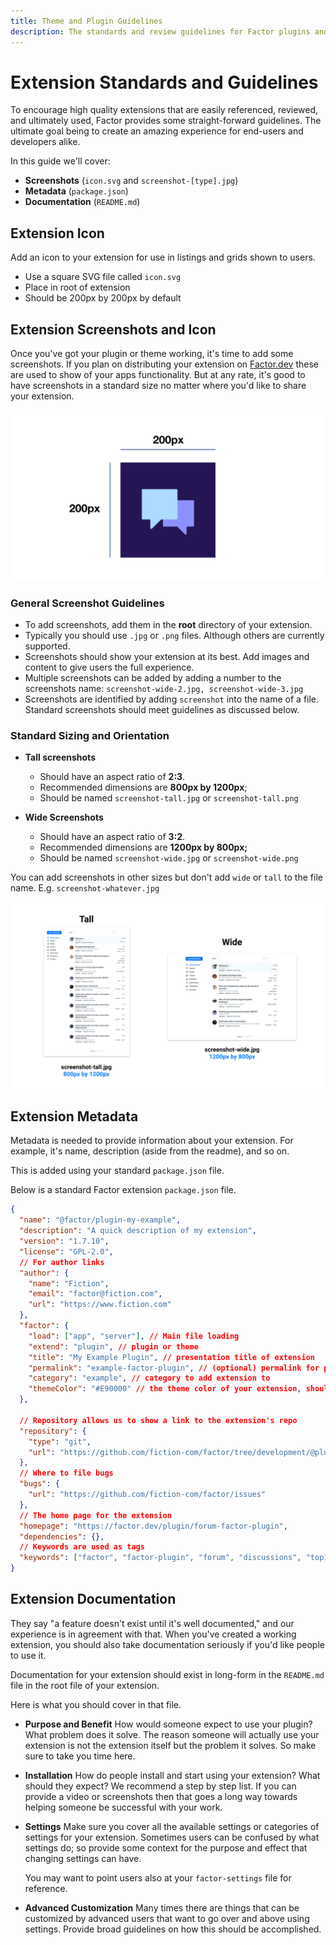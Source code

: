 ```yaml
---
title: Theme and Plugin Guidelines
description: The standards and review guidelines for Factor plugins and themes
---
```


# Extension Standards and Guidelines

To encourage high quality extensions that are easily referenced, reviewed, and ultimately used, Factor provides some straight-forward guidelines. The ultimate goal being to create an amazing experience for end-users and developers alike.

In this guide we'll cover:

- **Screenshots** (`icon.svg` and `screenshot-[type].jpg`)
- **Metadata** (`package.json`)
- **Documentation** (`README.md`)

## Extension Icon

Add an icon to your extension for use in listings and grids shown to users.

- Use a square SVG file called `icon.svg`
- Place in root of extension
- Should be 200px by 200px by default

## Extension Screenshots and Icon

Once you've got your plugin or theme working, it's time to add some screenshots. If you plan on distributing your extension on [Factor.dev](https://factor.dev/plugins) these are used to show of your apps functionality. But at any rate, it's good to have screenshots in a standard size no matter where you'd like to share your extension.

![Icon Dimensions](./icon-dimensions.jpg)

### General Screenshot Guidelines

- To add screenshots, add them in the **root** directory of your extension.
- Typically you should use `.jpg` or `.png` files. Although others are currently supported.
- Screenshots should show your extension at its best. Add images and content to give users the full experience.
- Multiple screenshots can be added by adding a number to the screenshots name: `screenshot-wide-2.jpg, screenshot-wide-3.jpg`
- Screenshots are identified by adding `screenshot` into the name of a file. Standard screenshots should meet guidelines as discussed below.

### Standard Sizing and Orientation

- **Tall screenshots**

  - Should have an aspect ratio of **2:3**.
  - Recommended dimensions are **800px by 1200px**;
  - Should be named `screenshot-tall.jpg` or `screenshot-tall.png`

- **Wide Screenshots**
  - Should have an aspect ratio of **3:2**.
  - Recommended dimensions are **1200px by 800px;**
  - Should be named `screenshot-wide.jpg` or `screenshot-wide.png`

You can add screenshots in other sizes but don't add `wide` or `tall` to the file name. E.g. `screenshot-whatever.jpg`

![Screenshot Dimensions](./screenshot-dimensions.jpg)

## Extension Metadata

Metadata is needed to provide information about your extension. For example, it's name, description (aside from the readme), and so on.

This is added using your standard `package.json` file.

Below is a standard Factor extension `package.json` file.

```json
{
  "name": "@factor/plugin-my-example",
  "description": "A quick description of my extension",
  "version": "1.7.10",
  "license": "GPL-2.0",
  // For author links
  "author": {
    "name": "Fiction",
    "email": "factor@fiction.com",
    "url": "https://www.fiction.com"
  },
  "factor": {
    "load": ["app", "server"], // Main file loading
    "extend": "plugin", // plugin or theme
    "title": "My Example Plugin", // presentation title of extension
    "permalink": "example-factor-plugin", // (optional) permalink for plugin
    "category": "example", // category to add extension to
    "themeColor": "#E90000" // the theme color of your extension, should match icon.svg background
  },

  // Repository allows us to show a link to the extension's repo
  "repository": {
    "type": "git",
    "url": "https://github.com/fiction-com/factor/tree/development/@plugins/plugin-forum"
  },
  // Where to file bugs
  "bugs": {
    "url": "https://github.com/fiction-com/factor/issues"
  },
  // The home page for the extension
  "homepage": "https://factor.dev/plugin/forum-factor-plugin",
  "dependencies": {},
  // Keywords are used as tags
  "keywords": ["factor", "factor-plugin", "forum", "discussions", "topics", "categories"]
}
```

## Extension Documentation

They say "a feature doesn't exist until it's well documented," and our experience is in agreement with that. When you've created a working extension, you should also take documentation seriously if you'd like people to use it.

Documentation for your extension should exist in long-form in the `README.md` file in the root file of your extension.

Here is what you should cover in that file.

- **Purpose and Benefit**
  How would someone expect to use your plugin? What problem does it solve. The reason someone will actually use your extension is not the extension itself but the problem it solves. So make sure to take you time here.

* **Installation**
  How do people install and start using your extension? What should they expect? We recommend a step by step list. If you can provide a video or screenshots then that goes a long way towards helping someone be successful with your work.

- **Settings**
  Make sure you cover all the available settings or categories of settings for your extension. Sometimes users can be confused by what settings do; so provide some context for the purpose and effect that changing settings can have.

  You may want to point users also at your `factor-settings` file for reference.

* **Advanced Customization**
  Many times there are things that can be customized by advanced users that want to go over and above using settings. Provide broad guidelines on how this should be accomplished.
